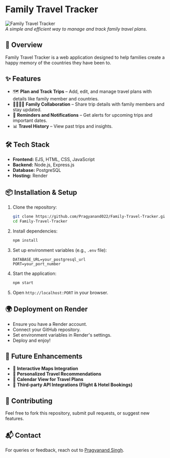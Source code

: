 # Family Travel Tracker

![Family Travel Tracker](https://your-image-link-here.com)  
*A simple and efficient way to manage and track family travel plans.*

## 🚀 Overview
Family Travel Tracker is a web application designed to help families create a happy memory of the countries they have been to.

## ✨ Features
- 🗺️ **Plan and Track Trips** – Add, edit, and manage travel plans with details like family member and countries.
- 👨‍👩‍👧‍👦 **Family Collaboration** – Share trip details with family members and stay updated.
- 🔔 **Reminders and Notifications** – Get alerts for upcoming trips and important dates.
- 📊 **Travel History** – View past trips and insights.

## 🛠️ Tech Stack
- **Frontend:** EJS, HTML, CSS, JavaScript
- **Backend:** Node.js, Express.js
- **Database:** PostgreSQL
- **Hosting:** Render

## 📦 Installation & Setup
1. Clone the repository:
   ```bash
   git clone https://github.com/Pragyanand022/Family-Travel-Tracker.git
   cd Family-Travel-Tracker
   ```
2. Install dependencies:
   ```bash
   npm install
   ```
3. Set up environment variables (e.g., `.env` file):
   ```plaintext
   DATABASE_URL=your_postgresql_url
   PORT=your_port_number
   ```
4. Start the application:
   ```bash
   npm start
   ```
5. Open `http://localhost:PORT` in your browser.

## 🌍 Deployment on Render
- Ensure you have a Render account.
- Connect your GitHub repository.
- Set environment variables in Render's settings.
- Deploy and enjoy!

## 📝 Future Enhancements
- 📍 **Interactive Maps Integration**
- 🎯 **Personalized Travel Recommendations**
- 📅 **Calendar View for Travel Plans**
- 🔗 **Third-party API Integrations (Flight & Hotel Bookings)**

## 🤝 Contributing
Feel free to fork this repository, submit pull requests, or suggest new features.

## 📬 Contact
For queries or feedback, reach out to [Pragyanand Singh](mailto:pragyanand022@gmail.com).

